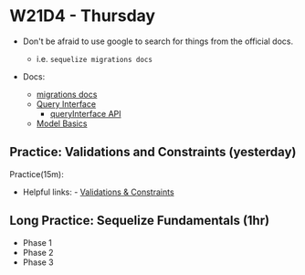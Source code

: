# W21D4 - Thursday
- Don't be afraid to use google to search for things from the official docs. 
  - i.e. `sequelize migrations docs`

- Docs:
  - [migrations docs](https://sequelize.org/docs/v6/other-topics/migrations/)
  - [Query Interface](https://sequelize.org/docs/v6/other-topics/query-interface/)
    - [queryInterface API](https://sequelize.org/api/v6/class/src/dialects/abstract/query-interface.js~queryinterface)
  - [Model Basics](https://sequelize.org/docs/v6/core-concepts/model-basics/)


## Practice: Validations and Constraints (yesterday)
Practice(15m):
  - Helpful links:
        - [Validations & Constraints](https://sequelize.org/docs/v6/core-concepts/validations-and-constraints)

## Long Practice: Sequelize Fundamentals (1hr)
- Phase 1
- Phase 2
- Phase 3
